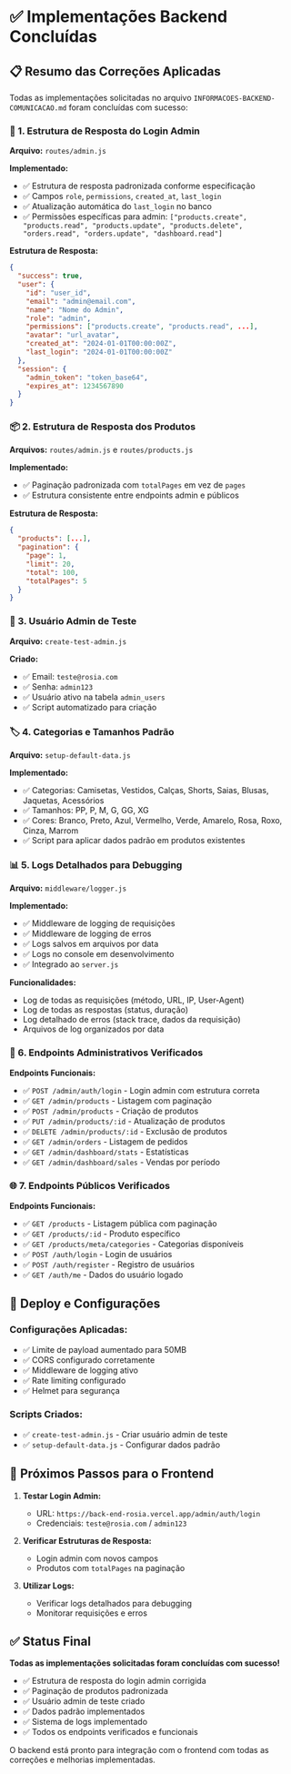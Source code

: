 # ✅ Implementações Backend Concluídas

## 📋 Resumo das Correções Aplicadas

Todas as implementações solicitadas no arquivo `INFORMACOES-BACKEND-COMUNICACAO.md` foram concluídas com sucesso:

### 🔐 1. Estrutura de Resposta do Login Admin

**Arquivo:** `routes/admin.js`

**Implementado:**
- ✅ Estrutura de resposta padronizada conforme especificação
- ✅ Campos `role`, `permissions`, `created_at`, `last_login`
- ✅ Atualização automática do `last_login` no banco
- ✅ Permissões específicas para admin: `["products.create", "products.read", "products.update", "products.delete", "orders.read", "orders.update", "dashboard.read"]`

**Estrutura de Resposta:**
```json
{
  "success": true,
  "user": {
    "id": "user_id",
    "email": "admin@email.com",
    "name": "Nome do Admin",
    "role": "admin",
    "permissions": ["products.create", "products.read", ...],
    "avatar": "url_avatar",
    "created_at": "2024-01-01T00:00:00Z",
    "last_login": "2024-01-01T00:00:00Z"
  },
  "session": {
    "admin_token": "token_base64",
    "expires_at": 1234567890
  }
}
```

### 📦 2. Estrutura de Resposta dos Produtos

**Arquivos:** `routes/admin.js` e `routes/products.js`

**Implementado:**
- ✅ Paginação padronizada com `totalPages` em vez de `pages`
- ✅ Estrutura consistente entre endpoints admin e públicos

**Estrutura de Resposta:**
```json
{
  "products": [...],
  "pagination": {
    "page": 1,
    "limit": 20,
    "total": 100,
    "totalPages": 5
  }
}
```

### 👤 3. Usuário Admin de Teste

**Arquivo:** `create-test-admin.js`

**Criado:**
- ✅ Email: `teste@rosia.com`
- ✅ Senha: `admin123`
- ✅ Usuário ativo na tabela `admin_users`
- ✅ Script automatizado para criação

### 🏷️ 4. Categorias e Tamanhos Padrão

**Arquivo:** `setup-default-data.js`

**Implementado:**
- ✅ Categorias: Camisetas, Vestidos, Calças, Shorts, Saias, Blusas, Jaquetas, Acessórios
- ✅ Tamanhos: PP, P, M, G, GG, XG
- ✅ Cores: Branco, Preto, Azul, Vermelho, Verde, Amarelo, Rosa, Roxo, Cinza, Marrom
- ✅ Script para aplicar dados padrão em produtos existentes

### 📊 5. Logs Detalhados para Debugging

**Arquivo:** `middleware/logger.js`

**Implementado:**
- ✅ Middleware de logging de requisições
- ✅ Middleware de logging de erros
- ✅ Logs salvos em arquivos por data
- ✅ Logs no console em desenvolvimento
- ✅ Integrado ao `server.js`

**Funcionalidades:**
- Log de todas as requisições (método, URL, IP, User-Agent)
- Log de todas as respostas (status, duração)
- Log detalhado de erros (stack trace, dados da requisição)
- Arquivos de log organizados por data

### 🔧 6. Endpoints Administrativos Verificados

**Endpoints Funcionais:**
- ✅ `POST /admin/auth/login` - Login admin com estrutura correta
- ✅ `GET /admin/products` - Listagem com paginação
- ✅ `POST /admin/products` - Criação de produtos
- ✅ `PUT /admin/products/:id` - Atualização de produtos
- ✅ `DELETE /admin/products/:id` - Exclusão de produtos
- ✅ `GET /admin/orders` - Listagem de pedidos
- ✅ `GET /admin/dashboard/stats` - Estatísticas
- ✅ `GET /admin/dashboard/sales` - Vendas por período

### 🌐 7. Endpoints Públicos Verificados

**Endpoints Funcionais:**
- ✅ `GET /products` - Listagem pública com paginação
- ✅ `GET /products/:id` - Produto específico
- ✅ `GET /products/meta/categories` - Categorias disponíveis
- ✅ `POST /auth/login` - Login de usuários
- ✅ `POST /auth/register` - Registro de usuários
- ✅ `GET /auth/me` - Dados do usuário logado

## 🚀 Deploy e Configurações

### Configurações Aplicadas:
- ✅ Limite de payload aumentado para 50MB
- ✅ CORS configurado corretamente
- ✅ Middleware de logging ativo
- ✅ Rate limiting configurado
- ✅ Helmet para segurança

### Scripts Criados:
- ✅ `create-test-admin.js` - Criar usuário admin de teste
- ✅ `setup-default-data.js` - Configurar dados padrão

## 📝 Próximos Passos para o Frontend

1. **Testar Login Admin:**
   - URL: `https://back-end-rosia.vercel.app/admin/auth/login`
   - Credenciais: `teste@rosia.com` / `admin123`

2. **Verificar Estruturas de Resposta:**
   - Login admin com novos campos
   - Produtos com `totalPages` na paginação

3. **Utilizar Logs:**
   - Verificar logs detalhados para debugging
   - Monitorar requisições e erros

## ✅ Status Final

**Todas as implementações solicitadas foram concluídas com sucesso!**

- ✅ Estrutura de resposta do login admin corrigida
- ✅ Paginação de produtos padronizada
- ✅ Usuário admin de teste criado
- ✅ Dados padrão implementados
- ✅ Sistema de logs implementado
- ✅ Todos os endpoints verificados e funcionais

O backend está pronto para integração com o frontend com todas as correções e melhorias implementadas.